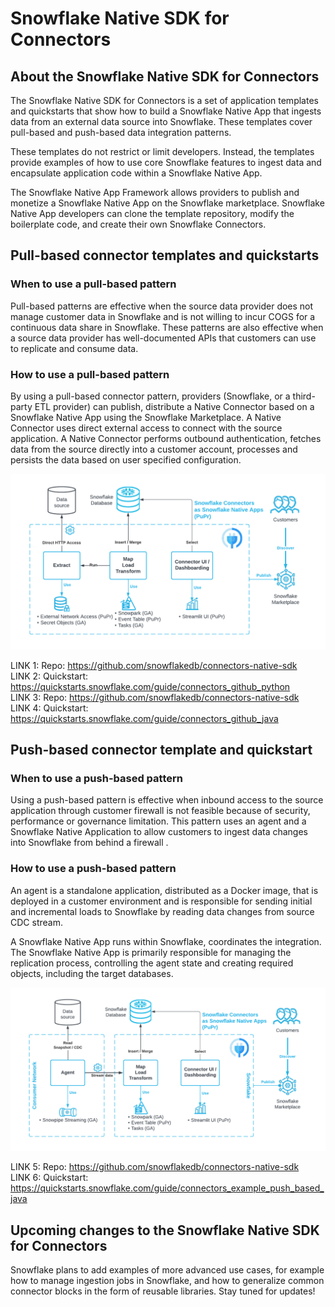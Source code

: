 # Snowflake Native SDK for Connectors

## About the Snowflake Native SDK for Connectors

The Snowflake Native SDK for Connectors is a set of application templates and quickstarts that show how to build a Snowflake Native App that ingests data from an external data source into Snowflake. These templates cover  pull-based and push-based data integration patterns. 

These templates do not restrict or limit developers. Instead, the templates provide examples of how to use core Snowflake features to ingest data and encapsulate application code within a Snowflake Native App. 

The Snowflake Native App Framework allows providers to publish and monetize a Snowflake Native App on the Snowflake marketplace. Snowflake Native App developers can clone the template repository, modify the boilerplate code, and create their own Snowflake Connectors.

## Pull-based connector templates and quickstarts

### When to use a pull-based pattern

Pull-based patterns are effective when the source data provider does not manage customer data in Snowflake and is not willing to incur COGS for a continuous data share in Snowflake. These patterns are also effective when a source data provider has well-documented APIs that customers can use to replicate and consume data.

### How to use a pull-based pattern

By using a pull-based connector pattern, providers (Snowflake, or a third-party ETL provider) can publish, distribute a Native Connector based on a Snowflake Native App using the Snowflake Marketplace. A Native Connector uses direct external access to connect with the source application. A Native Connector performs outbound authentication, fetches data from the source directly into a customer account, processes and persists the data based on user specified configuration.

![image Pull-Based Connector Architecture](./images/pull_based_connector_architecture.png)

LINK 1: Repo: https://github.com/snowflakedb/connectors-native-sdk \
LINK 2: Quickstart: https://quickstarts.snowflake.com/guide/connectors_github_python \
LINK 3: Repo:  https://github.com/snowflakedb/connectors-native-sdk \
LINK 4: Quickstart: https://quickstarts.snowflake.com/guide/connectors_github_java

## Push-based connector template and quickstart

### When to use a push-based pattern

Using a push-based pattern is effective when inbound access to the source application through customer firewall is not feasible because of security, performance or governance limitation. This pattern uses an agent and a Snowflake Native Application to allow customers to ingest data changes into Snowflake from behind a firewall .

### How to use a push-based pattern

An agent is a standalone application, distributed as a Docker image, that is deployed in a customer environment and is responsible for sending initial and incremental loads to Snowflake by reading data changes from source CDC stream.

A Snowflake Native App runs within Snowflake, coordinates the integration. The Snowflake Native App is primarily responsible for managing the replication process, controlling the agent state and creating required objects, including the target databases.

![image Push-Based Connector Architecture](./images/push_based_connector_architecture.png)

LINK 5: Repo: https://github.com/snowflakedb/connectors-native-sdk \
LINK 6: Quickstart: https://quickstarts.snowflake.com/guide/connectors_example_push_based_java

## Upcoming changes to the Snowflake Native SDK for Connectors

Snowflake plans to add examples of more advanced use cases, for example how to manage ingestion jobs in Snowflake, and how to generalize common connector blocks in the form of reusable libraries. Stay tuned for updates! 
